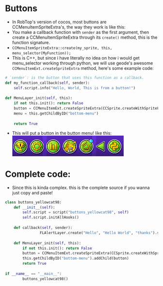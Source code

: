 # Buttons
- In RobTop's version of cocos, most buttons are CCMenuItemSpriteExtra's, the way they work is like this:
- You make a callback function with `sender` as the first argument, then create a CCMenuItemSpriteExtra through its `create()` method, this is the function signature.
- `CCMenuItemSpriteExtra::create(my_sprite, this, menu_selector(MyFunction));`
- This is C++, but since i have literally no idea on how i would get menu_selector working through python, we will use geode's awesome `CCMenuItemExt.createSpriteExtra` method, here's some example code:

```python
# `sender`: is the button that uses this function as a callback.
def my_function_callback(self, sender):
    self.script.info("Hello, World, This is from a button!")

def MenuLayer_init(self, this):
	if not this.init(): return False
	button = CCMenuItemExt.createSpriteExtra(CCSprite.createWithSpriteFrameName("GJ_arrow_01_001.png"), my_function_callback)
	menu = this.getChildByID("bottom-menu")

	return True
```

- This will put a button in the button menu! like this:
![The image](../img/buttons-test-img.png)

# Complete code:
- Since this is kinda complex. this is the complete source if you wanna just copy and paste!

```python
class buttons_yellowcat98:
	def __init__(self):
		self.script = script("buttons_yellowcat98", self)
		self.script.initAllHooks()

	def callback(self, sender):
                FLAlertLayer.create("Hello", "Hello World", "thanks").show()

	def MenuLayer_init(self, this):
		if not this.init(): return False
		button = CCMenuItemExt.createSpriteExtra(CCSprite.createWithSpriteFrameName("GJ_arrow_01_001.png"), self.callback)
		this.getChildByID("bottom-menu").addChild(button)
		return True

if __name__ == "__main__":
        buttons_yellowcat98()
```